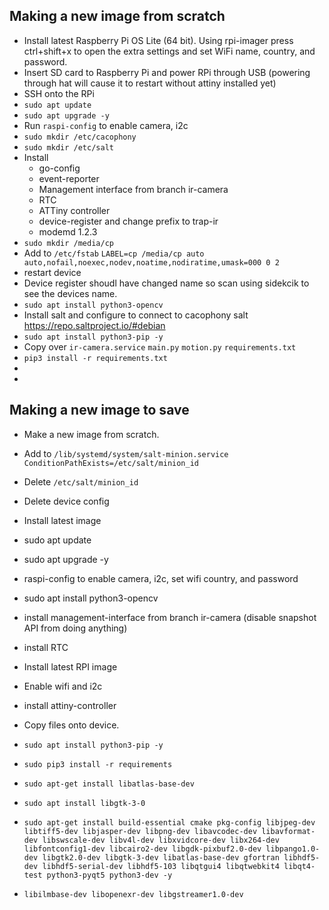 ## Making a new image from scratch
- Install latest Raspberry Pi OS Lite (64 bit). Using rpi-imager press ctrl+shift+x to open the extra settings and set WiFi name, country, and password.
- Insert SD card to Raspberry Pi and power RPi through USB (powering through hat will cause it to restart without attiny installed yet)
- SSH onto the RPi
- `sudo apt update`
- `sudo apt upgrade -y`
- Run `raspi-config` to enable camera, i2c
- `sudo mkdir /etc/cacophony`
- `sudo mkdir /etc/salt`
- Install 
    - go-config
    - event-reporter
    - Management interface from branch ir-camera
    - RTC
    - ATTiny controller
    - device-register and change prefix to trap-ir
    - modemd 1.2.3
- `sudo mkdir /media/cp`
- Add to `/etc/fstab` `LABEL=cp /media/cp auto auto,nofail,noexec,nodev,noatime,nodiratime,umask=000 0 2`
- restart device
- Device register shoudl have changed name so scan using sidekcik to see the devices name.
- `sudo apt install python3-opencv`
- Install salt and configure to connect to cacophony salt https://repo.saltproject.io/#debian
- `sudo apt install python3-pip -y`
- Copy over `ir-camera.service` `main.py` `motion.py` `requirements.txt` 
- `pip3 install -r requirements.txt`
- 
- 






## Making a new image to save
- Make a new image from scratch.
- Add to `/lib/systemd/system/salt-minion.service` `ConditionPathExists=/etc/salt/minion_id`
- Delete `/etc/salt/minion_id`
- Delete device config





- Install latest <name> image
- sudo apt update
- sudo apt upgrade -y
- raspi-config to enable camera, i2c, set wifi country, and password
- sudo apt install python3-opencv
- install management-interface from branch ir-camera (disable snapshot API from doing anything)
- install RTC





- Install latest RPI image
- Enable wifi and i2c
- install attiny-controller




- Copy files onto device.
- `sudo apt install python3-pip -y`
- `sudo pip3 install -r requirements`
- `sudo apt-get install libatlas-base-dev`
- `sudo apt install libgtk-3-0`
- `sudo apt-get install build-essential cmake pkg-config libjpeg-dev libtiff5-dev libjasper-dev libpng-dev libavcodec-dev libavformat-dev libswscale-dev libv4l-dev libxvidcore-dev libx264-dev libfontconfig1-dev libcairo2-dev libgdk-pixbuf2.0-dev libpango1.0-dev libgtk2.0-dev libgtk-3-dev libatlas-base-dev gfortran libhdf5-dev libhdf5-serial-dev libhdf5-103 libqtgui4 libqtwebkit4 libqt4-test python3-pyqt5 python3-dev -y`
- `libilmbase-dev libopenexr-dev libgstreamer1.0-dev`